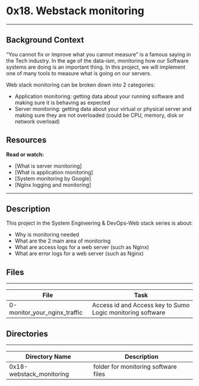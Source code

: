 # 0x18. Webstack monitoring
---

## Background Context

“You cannot fix or improve what you cannot measure” is a famous saying in the Tech industry. In the age of the data-ism, monitoring how our Software systems are doing is an important thing. In this project, we will implement one of many tools to measure what is going on our servers.

Web stack monitoring can be broken down into 2 categories:

- Application monitoring: getting data about your running software and making sure it is behaving as expected
- Server monitoring: getting data about your virtual or physical server and making sure they are not overloaded (could be CPU, memory, disk or network overload)

## Resources

**Read or watch:**

- [What is server monitoring]
- [What is application monitoring]
- [System monitoring by Google]
- [Nginx logging and monitoring]

---

## Description

This project in the System Engineering & DevOps-Web stack series is about:
* Why is monitoring needed
* What are the 2 main area of monitoring
* What are access logs for a web server (such as Nginx)
* What are error logs for a web server (such as Nginx)

## Files
---
File|Task
---|---
0-monitor_your_nginx_traffic | Access id and Access key to Sumo Logic monitoring software

## Directories
---
Directory Name | Description
---|---
0x18-webstack_monitoring | folder for monitoring software files

